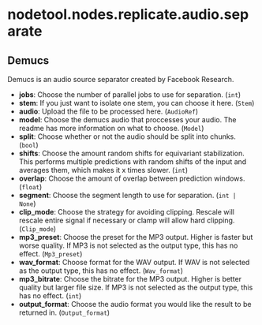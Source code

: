 # nodetool.nodes.replicate.audio.separate

## Demucs

Demucs is an audio source separator created by Facebook Research.

- **jobs**: Choose the number of parallel jobs to use for separation. (`int`)
- **stem**: If you just want to isolate one stem, you can choose it here. (`Stem`)
- **audio**: Upload the file to be processed here. (`AudioRef`)
- **model**: Choose the demucs audio that proccesses your audio. The readme has more information on what to choose. (`Model`)
- **split**: Choose whether or not the audio should be split into chunks. (`bool`)
- **shifts**: Choose the amount random shifts for equivariant stabilization. This performs multiple predictions with random shifts of the input and averages them, which makes it x times slower. (`int`)
- **overlap**: Choose the amount of overlap between prediction windows. (`float`)
- **segment**: Choose the segment length to use for separation. (`int | None`)
- **clip_mode**: Choose the strategy for avoiding clipping. Rescale will rescale entire signal if necessary or clamp will allow hard clipping. (`Clip_mode`)
- **mp3_preset**: Choose the preset for the MP3 output. Higher is faster but worse quality. If MP3 is not selected as the output type, this has no effect. (`Mp3_preset`)
- **wav_format**: Choose format for the WAV output. If WAV is not selected as the output type, this has no effect. (`Wav_format`)
- **mp3_bitrate**: Choose the bitrate for the MP3 output. Higher is better quality but larger file size. If MP3 is not selected as the output type, this has no effect. (`int`)
- **output_format**: Choose the audio format you would like the result to be returned in. (`Output_format`)

